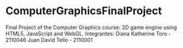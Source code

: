 # ComputerGraphicsFinalProject
Final Project of the Computer Graphics course: 2D game engine using HTML5, JavaScript and WebGL.
Integrantes:
Diana Katherine Toro - 2110046
Juan David Tello - 2110001
